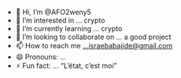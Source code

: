 - 👋 Hi, I’m @AFO2weny5
- 👀 I’m interested in ... crypto 
- 🌱 I’m currently learning ... crypto 
- 💞️ I’m looking to collaborate on ... a good project
- 📫 How to reach me ...israebabajide@gmail.com
- 😄 Pronouns: ...
- ⚡ Fun fact: ... “L’état, c’est moi”

<!---
AFO2weny5/AFO2weny5 is a ✨ special ✨ repository because its `README.md` (this file) appears on your GitHub profile.
You can click the Preview link to take a look at your changes.
--->
